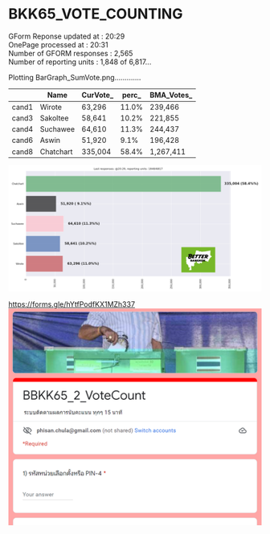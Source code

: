 # BKK65_VOTE_COUNTING

GForm Reponse updated at   : 20:29<br/>
OnePage processed at       : 20:31<br/>
Number of GFORM responses  : 2,565<br/>
Number of reporting  units : 1,848 of 6,817...<br/>

Plotting BarGraph_SumVote.png.............<br/>

|       | Name      | CurVote_   | perc_   | BMA_Votes_   |
|-------|-----------|------------|---------|--------------|
| cand1 | Wirote    | 63,296     | 11.0%   | 239,466      |
| cand3 | Sakoltee  | 58,641     | 10.2%   | 221,855      |
| cand4 | Suchawee  | 64,610     | 11.3%   | 244,437      |
| cand6 | Aswin     | 51,920     | 9.1%    | 196,428      |
| cand8 | Chatchart | 335,004    | 58.4%   | 1,267,411    |
![alt text](https://github.com/phisan-chula/BKK65_VOTE_COUNTING/blob/main/BarGraph_SumVote.png?raw=true)


https://forms.gle/hYtfPodfKX1MZh337
![alt text](https://github.com/phisan-chula/BKK65_VOTE_COUNTING/blob/main/Front_End_BBKK_Vote_Count.PNG?raw=true)
